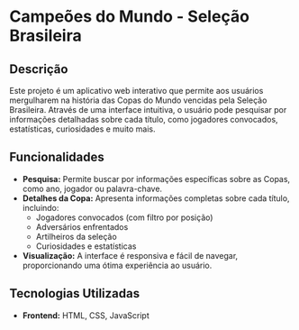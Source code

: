 # Campeões do Mundo - Seleção Brasileira

## Descrição

Este projeto é um aplicativo web interativo que permite aos usuários mergulharem na história das Copas do Mundo vencidas pela Seleção Brasileira. Através de uma interface intuitiva, o usuário pode pesquisar por informações detalhadas sobre cada título, como jogadores convocados, estatísticas, curiosidades e muito mais.

## Funcionalidades

* **Pesquisa:** Permite buscar por informações específicas sobre as Copas, como ano, jogador ou palavra-chave.
* **Detalhes da Copa:** Apresenta informações completas sobre cada título, incluindo:
    * Jogadores convocados (com filtro por posição)
    * Adversários enfrentados
    * Artilheiros da seleção
    * Curiosidades e estatísticas
* **Visualização:** A interface é responsiva e fácil de navegar, proporcionando uma ótima experiência ao usuário.

## Tecnologias Utilizadas

* **Frontend:** HTML, CSS, JavaScript
